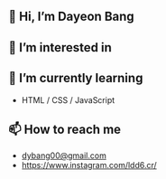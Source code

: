 ## 👋 Hi, I’m Dayeon Bang
## 👀 I’m interested in
## 🌱 I’m currently learning
- HTML / CSS / JavaScript
## 📫 How to reach me
- <dybang00@gmail.com>
- <https://www.instagram.com/ldd6.cr/>

